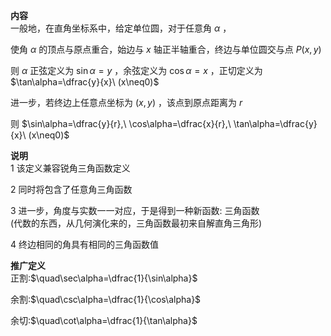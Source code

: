 **内容**  
一般地，在直角坐标系中，给定单位圆，对于任意角 $\alpha$ ，  
  
使角 $\alpha$ 的顶点与原点重合，始边与 $x$ 轴正半轴重合，终边与单位圆交与点 $P(x,y)$  
  
则 $\alpha$ 正弦定义为 $\sin\alpha=y$ ，余弦定义为 $\cos\alpha=x$ ，正切定义为 $\tan\alpha=\dfrac{y}{x}\ (x\neq0)$  
  
进一步，若终边上任意点坐标为 $(x,y)$ ，该点到原点距离为 $r$  
  
则 $\sin\alpha=\dfrac{y}{r},\ \cos\alpha=\dfrac{x}{r},\ \tan\alpha=\dfrac{y}{x}\ (x\neq0)$  
  
**说明**  
1 该定义兼容锐角三角函数定义  
  
2 同时将包含了任意角三角函数  
  
3 进一步，角度与实数一一对应，于是得到一种新函数: 三角函数  
(代数的东西，从几何演化来的，三角函数最初来自解直角三角形)  
  
4 终边相同的角具有相同的三角函数值  
  
**推广定义**  
正割:$\quad\sec\alpha=\dfrac{1}{\sin\alpha}$  
  
余割:$\quad\csc\alpha=\dfrac{1}{\cos\alpha}$  
  
余切:$\quad\cot\alpha=\dfrac{1}{\tan\alpha}$  

